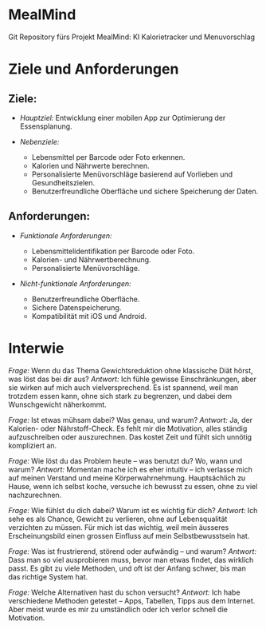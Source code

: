 # MealMind
Git Repository fürs Projekt MealMind: KI Kalorietracker und Menuvorschlag

# Ziele und Anforderungen
## Ziele:

- *Hauptziel:* Entwicklung einer mobilen App zur Optimierung der Essensplanung. 
- *Nebenziele:*
  
  - Lebensmittel per Barcode oder Foto erkennen.
  - Kalorien und Nährwerte berechnen.
  - Personalisierte Menüvorschläge basierend auf Vorlieben und Gesundheitszielen.
  - Benutzerfreundliche Oberfläche und sichere Speicherung der Daten.

## Anforderungen:
- *Funktionale Anforderungen:*
  
  - Lebensmittelidentifikation per Barcode oder Foto.
  - Kalorien- und Nährwertberechnung.
  - Personalisierte Menüvorschläge.

- *Nicht-funktionale Anforderungen:*

    - Benutzerfreundliche Oberfläche.
    - Sichere Datenspeicherung.
    - Kompatibilität mit iOS und Android.
 
# Interwie
*Frage:* Wenn du das Thema Gewichtsreduktion ohne klassische Diät hörst, was löst das bei dir aus?
*Antwort:* Ich fühle gewisse Einschränkungen, aber sie wirken auf mich auch vielversprechend. Es ist spannend, weil man trotzdem essen kann, ohne sich stark zu begrenzen, und dabei dem Wunschgewicht näherkommt.

*Frage:* Ist etwas mühsam dabei? Was genau, und warum?
*Antwort:* Ja, der Kalorien- oder Nährstoff-Check. Es fehlt mir die Motivation, alles ständig aufzuschreiben oder auszurechnen. Das kostet Zeit und fühlt sich unnötig kompliziert an.

*Frage:* Wie löst du das Problem heute – was benutzt du? Wo, wann und warum?
*Antwort:* Momentan mache ich es eher intuitiv – ich verlasse mich auf meinen Verstand und meine Körperwahrnehmung. Hauptsächlich zu Hause, wenn ich selbst koche, versuche ich bewusst zu essen, ohne zu viel nachzurechnen.

*Frage:* Wie fühlst du dich dabei? Warum ist es wichtig für dich?
*Antwort:* Ich sehe es als Chance, Gewicht zu verlieren, ohne auf Lebensqualität verzichten zu müssen. Für mich ist das wichtig, weil mein äusseres Erscheinungsbild einen grossen Einfluss auf mein Selbstbewusstsein hat.

*Frage:* Was ist frustrierend, störend oder aufwändig – und warum?
*Antwort:* Dass man so viel ausprobieren muss, bevor man etwas findet, das wirklich passt. Es gibt zu viele Methoden, und oft ist der Anfang schwer, bis man das richtige System hat.

*Frage:* Welche Alternativen hast du schon versucht?
*Antwort:* Ich habe verschiedene Methoden getestet – Apps, Tabellen, Tipps aus dem Internet. Aber meist wurde es mir zu umständlich oder ich verlor schnell die Motivation. 
